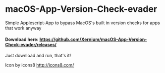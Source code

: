 # macOS-App-Version-Check-evader
Simple Applescript-App to bypass MacOS's built in version checks for apps that work anyway

#### Download here: https://github.com/Xernium/macOS-App-Version-Check-evader/releases/
Just download and run, that's it!

Icon by icons8  http://icons8.com/
